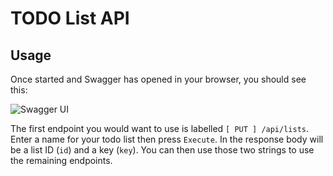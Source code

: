 # TODO List API

## Usage

Once started and Swagger has opened in your browser, you should see this:

![Swagger UI](https://i.ibb.co/0tkL9Zw/Backend.png)

The first endpoint you would want to use is labelled `[ PUT ] /api/lists`. Enter a name for your todo list then press `Execute`. In the response body will be a list ID (`id`) and a key (`key`). You can then use those two strings to use the remaining endpoints.
